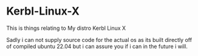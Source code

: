 # Kerbl-Linux-X
This is things relating to My distro Kerbl Linux X

Sadly i can not supply source code for the actual os as its built directly off of compiled ubuntu 22.04 but i can assure you if i can in the future i will.
